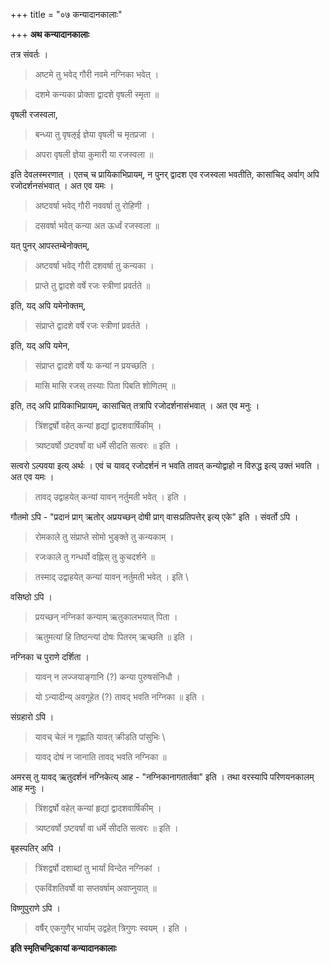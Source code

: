 +++
title = "०७ कन्यादानकालाः"

+++
**अथ कन्यादानकालाः**

तत्र संवर्तः ।

> अष्टमे तु भवेद् गौरी नवमे नग्निका भवेत् ।

> दशमे कन्यका प्रोक्ता द्वादशे वृषली स्मृता ॥

वृषली रजस्वला,

> बन्ध्या तु वृषऌई ज्ञेया वृषली च मृतप्रजा ।

> अपरा वृषली ज्ञेया कुमारी या रजस्वला ॥

इति देवलस्मरणात् । एतच् च प्रायिकाभिप्रायम्, न पुनर् द्वादश एव रजस्वला भवतीति, कासांचिद् अर्वाग् अपि रजोदर्शनसंभवात् । अत एव यमः ।

> अष्टवर्षा भवेद् गौरी नववर्षा तु रोहिणी ।

> दसवर्षा भवेत् कन्या अत ऊर्ध्वं रजस्वला ॥

यत् पुनर् आपस्तम्बेनोक्तम्,

> अष्टवर्षा भवेद् गौरी दशवर्षा तु कन्यका ।

> प्राप्ते तु द्वादशे वर्षे रजः स्त्रीणां प्रवर्तते ॥ 

इति, यद् अपि यमेनोक्तम्,

> संप्राप्ते द्वादशे वर्षे रजः स्त्रीणां प्रवर्तते ।

इति, यद् अपि यमेन,

> संप्राप्त द्वादशे वर्षे यः कन्यां न प्रयच्छति ।

> मासि मासि रजस् तस्याः पिता पिबति शोणितम् ॥

इति, तद् अपि प्रायिकाभिप्रायम्, कासांचित् तत्रापि रजोदर्शनासंभवात् । अत एव मनुः ।

> त्रिंशद्वर्षो वहेत् कन्यां हृद्यां द्वादशवार्षिकीम् ।

> त्र्यष्टवर्षो ऽष्टवर्षां वा धर्मे सीदति सत्वरः ॥ इति ।

सत्वरो ऽल्पवया इत्य् अर्थः । एवं च यावद् रजोदर्शनं न भवति तावत् कन्योद्वाहो न विरुद्ध इत्य् उक्तं भवति । अत एव यमः ।

> तावद् उद्वाहयेत् कन्यां यावन् नर्तुमती भवेत् । इति ।

गौतमो ऽपि -  "प्रदानं प्राग् ऋतोर् अप्रयच्छन् दोषी प्राग् वासःप्रतिपत्तेर् इत्य् एके" इति । संवर्तो ऽपि ।

> रोमकाले तु संप्राप्ते सोमो भुङ्क्ते तु कन्यकाम् ।

> रजःकाले तु गन्धर्वो वह्निस् तु कुचदर्शने ॥

> तस्माद् उद्वाहयेत् कन्यां यावन् नर्तुमती भवेत् । इति \

वसिष्ठो ऽपि ।

> प्रयच्छन् नग्निकां कन्याम् ऋतुकालभयात् पिता ।

> ऋतुमत्यां हि तिष्ठन्त्यां दोषः पितरम् ऋच्छति ॥ इति ।

नग्निका च पुराणे दर्शिता ।

> यावन् न लज्जयाङ्गानि (?) कन्या पुरुषसंनिधौ ।

> यो ऽन्यादीन्य् अवगूहेत (?) तावद् भवति नग्निका ॥ इति ।

संग्रहारो ऽपि ।

> यावच् चेलं न गृह्णाति यावत् क्रीडति पांसुभिः \

> यावद् दोषं न जानाति तावद् भवति नग्निका ॥

अमरस् तु यावद् ऋतुदर्शनं नग्निकेत्य् आह -  "नग्निकानागतार्तवा" इति । तथा वरस्यापि परिणयनकालम् आह मनुः ।

> त्रिंशद्वर्षो वहेत् कन्यां हृद्यां द्वादशवार्षिकीम् ।

> त्र्यष्टवर्षो ऽष्टवर्षां वा धर्मे सीदति सत्वरः ॥ इति ।

बृहस्पतिर् अपि ।

> त्रिंशद्वर्षो दशाब्दां तु भार्यां विन्देत नग्निकां ।

> एकविंशतिवर्षो वा सप्तवर्षाम् अवाप्नुयात् ॥

विष्णुपुराणे ऽपि ।

> वर्षैर् एकगुणैर् भार्याम् उद्वहेत् त्रिगुणः स्वयम् । इति ।

**इति स्मृतिचन्द्रिकायां कन्यादानकालाः**
